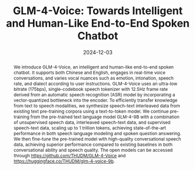---
title: "GLM-4-Voice: Towards Intelligent and Human-Like End-to-End Spoken Chatbot"
date: 2024-12-03
publishDate: 2024-12-03
authors:
- Aohan Zeng
- Zhengxiao Du
- Mingdao Liu
- Kedong Wang
- Shengmin Jiang
- Lei Zhao
- Yuxiao Dong
- Jie Tang
author_notes:
- "Equal contribution"
- "Equal contribution"
- "Equal contribution"
publication_types: ["3"] # 1 = Conference paper, 2 = Journal article, 3 = Preprint / working paper
abstract: "We introduce GLM-4-Voice, an intelligent and human-like end-to-end spoken chatbot. It supports both Chinese and English, engages in real-time voice conversations, and varies vocal nuances such as emotion, intonation, speech rate, and dialect according to user instructions. GLM-4-Voice uses an ultra-low bitrate (175bps), single-codebook speech tokenizer with 12.5Hz frame rate derived from an automatic speech recognition (ASR) model by incorporating a vector-quantized bottleneck into the encoder. To efficiently transfer knowledge from text to speech modalities, we synthesize speech-text interleaved data from existing text pre-training corpora using a text-to-token model. We continue pre-training from the pre-trained text language model GLM-4-9B with a combination of unsupervised speech data, interleaved speech-text data, and supervised speech-text data, scaling up to 1 trillion tokens, achieving state-of-the-art performance in both speech language modeling and spoken question answering. We then fine-tune the pre-trained model with high-quality conversational speech data, achieving superior performance compared to existing baselines in both conversational ability and speech quality. The open models can be accessed through https://github.com/THUDM/GLM-4-Voice and https://huggingface.co/THUDM/glm-4-voice-9b."
featured: false
publication: "Preprint"
links:
  - icon_pack: ai
    icon: arxiv
    name: Preprint
    url: 'https://arxiv.org/abs/2411.17607'
---